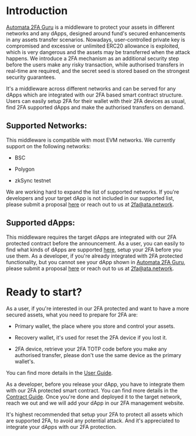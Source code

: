 # Introduction
<!-- Replace the landing page url -->
[Automata 2FA Guru](https://www.2fa.guru) is a middleware to protect your assets in different networks and any dApps, designed around fund's secured enhancements in any assets transfer scenarios. Nowadays, user-controlled private key is compromised and excessive or unlimited ERC20 allowance is exploited, which is very dangerous and the assets may be transferred when the attack happens. We introduce a 2FA mechanism as an additional security step before the users make any risky transaction, while authorised transfers in real-time are required, and the secret seed is stored based on the strongest security guarantees.

It's a middleware across different networks and can be served for any dApps which are integrated with our 2FA based smart contract structure. Users can easily setup 2FA for their wallet with their 2FA devices as usual, find 2FA supported dApps and make the authorised transfers on demand.

## Supported Networks:

This middleware is compatible with most EVM networks. We currently support on the following networks:

- BSC

- Polygon

- zkSync testnet

We are working hard to expand the list of supported networks. If you're developers and your target dApp is not included in our supported list, please submit a proposal [here](https://forms.gle/xnwQZepySGiEyyNy9) or reach out to us at [2fa@ata.network](mailto:2fa@ata.network).

## Supported dApps:

This middleware requires the target dApps are integrated with our 2FA protected contract before the announcement. As a user, you can easily to find what kinds of dApps are supported [here](https://app.2fa.guru), setup your 2FA before you use them. As a developer, if you're already integrated with 2FA protected functionality, but you cannot see your dApp shown in [Automata 2FA Guru](https://www.2fa.guru), please submit a proposal [here](https://forms.gle/xnwQZepySGiEyyNy9) or reach out to us at [2fa@ata.network](mailto:2fa@ata.network).

# Ready to start?

As a user, if you're interested in our 2FA protected and want to have a more secured assets, what you need to prepare for 2FA are:

- Primary wallet, the place where you store and control your assets.

- Recovery wallet, it's used for reset the 2FA device if you lost it.

- 2FA device, retrieve your 2FA TOTP code before you make any authorised transfer, please don't use the same device as the primary wallet's.

You can find more details in the [User Guide](./users/guide.md).

As a developer, before you release your dApp, you have to integrate them with our 2FA protected smart contract. You can find more details in the [Contract Guide](./contracts/summary.md). Once you're done and deployed it to the target network, reach we out and we will add your dApp in our 2FA management website.

It's highest recommended that setup your 2FA to protect all assets which are supported 2FA, to avoid any potential attack. And it's appreciated to integrate your dApps with our 2FA protection.

